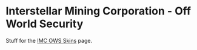 # Interstellar Mining Corporation - Off World Security

Stuff for the [IMC OWS Skins](https://mom-2236.github.io/titanfall_research/imc-ows_skins.html) page.
